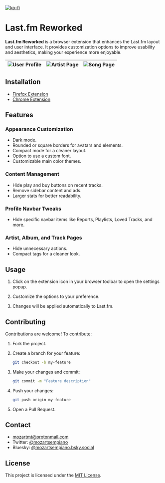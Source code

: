 [![ko-fi](https://ko-fi.com/img/githubbutton_sm.svg)](https://ko-fi.com/V7V81FVVVI)

# Last.fm Reworked

**Last.fm Reworked** is a browser extension that enhances the Last.fm layout and user interface. It provides customization options to improve usability and aesthetics, making your experience more enjoyable.

| ![User Profile](https://i.imgur.com/SV6g9NU.jpeg) | ![Artist Page](https://i.imgur.com/TNZyXAS.jpeg) | ![Song Page](https://i.imgur.com/HU7zXh3.jpeg) |
| :-----------------------------------------------: | :----------------------------------------------: | :--------------------------------------------: |

## Installation

- [Firefox Extension](https://addons.mozilla.org/firefox/addon/last-fm-reworked/)
- [Chrome Extension](https://chromewebstore.google.com/detail/lastfm-reworked/jihcknccokongmfklnodojmpkjdgihlf)

## Features

### Appearance Customization

- Dark mode.
- Rounded or square borders for avatars and elements.
- Compact mode for a cleaner layout.
- Option to use a custom font.
- Customizable main color themes.

### Content Management

- Hide play and buy buttons on recent tracks.
- Remove sidebar content and ads.
- Larger stats for better readability.

### Profile Navbar Tweaks

- Hide specific navbar items like Reports, Playlists, Loved Tracks, and more.

### Artist, Album, and Track Pages

- Hide unnecessary actions.
- Compact tags for a cleaner look.

## Usage

1. Click on the extension icon in your browser toolbar to open the settings popup.

2. Customize the options to your preference.

3. Changes will be applied automatically to Last.fm.

## Contributing

Contributions are welcome! To contribute:

1. Fork the project.

2. Create a branch for your feature:

   ```bash
   git checkout -b my-feature
   ```

3. Make your changes and commit:

   ```bash
   git commit -m "Feature description"
   ```

4. Push your changes:

   ```bash
   git push origin my-feature
   ```

5. Open a Pull Request.

## Contact

- [mozartmt@protonmail.com](mailto:mozartmt@protonmail.com)
- Twitter: [@mozartsempiano](https://twitter.com/mozartsempiano)
- Bluesky: [@mozartsempiano.bsky.social](https://bsky.app/profile/mozartsempiano.bsky.social)

## License

This project is licensed under the [MIT License](LICENSE).
